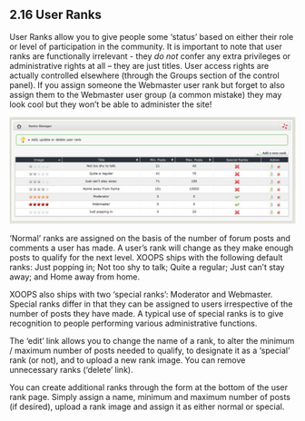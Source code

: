 ## 2.16 	User Ranks

User Ranks allow you to give people some ‘status’ based on either their role or level of participation in the community. It is important to note that user ranks are functionally irrelevant - they *do not* confer any extra privileges or administrative rights at all – they are just titles. User access rights are actually controlled elsewhere (through the Groups section of the control panel). If you assign someone the Webmaster user rank but forget to also assign them to the Webmaster user group (a common mistake) they may look cool but they won’t be able to administer the site!

![img_109.jpg](../assets/img_109.jpg) 
 
‘Normal’ ranks are assigned on the basis of the number of forum posts and comments a user has made. A user’s rank will change as they make enough posts to qualify for the next level. XOOPS ships with the following default ranks: Just popping in; Not too shy to talk; Quite a regular; Just can’t stay away; and Home away from home. 

XOOPS also ships with two ‘special ranks’: Moderator and Webmaster. Special ranks differ in that they can be assigned to users irrespective of the number of posts they have made. A typical use of special ranks is to give recognition to people performing various administrative functions.

The ‘edit’ link allows you to change the name of a rank, to alter the minimum / maximum number of posts needed to qualify, to designate it as a ‘special’ rank (or not), and to upload a new rank image. You can remove unnecessary ranks (‘delete’ link). 

You can create additional ranks through the form at the bottom of the user rank page. Simply assign a name, minimum and maximum number of posts (if desired), upload a rank image and assign it as either normal or special. 
